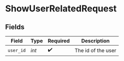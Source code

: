 # ShowUserRelatedRequest


## Fields

| Field              | Type               | Required           | Description        |
| ------------------ | ------------------ | ------------------ | ------------------ |
| `user_id`          | *int*              | :heavy_check_mark: | The id of the user |